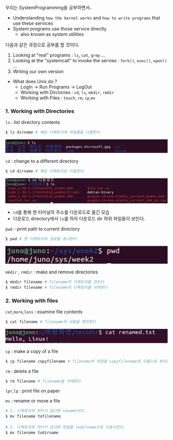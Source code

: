 우리는 SystemProgramming을 공부하면서..
* Understanding `how the kernel works` and `how to write programs` that use these services
* System programs use those service directly
    * also known as system utilities
  
다음과 같은 과정으로 공부를 할 것이다.
1. Looking at "real" programs : `ls`, `cat`, `grep` ...
2. Looking at the "systemcall" to invoke the servies : `fork()`, `exec()`, `open()` ...
3. Writing our own version

* What does Unix do ?
  * LogIn -> Run Programs -> LogOut
  * Working with Dirctories : `cd`, `ls`, `mkdir`, `rmdir`
  * Working with Files : `touch`, `rm`, `cp`,`mv`

### 1. Working with Directories 
`ls` : list directory contents
``` bash
$ ls dirname # 해당 디렉토리에 파일들을 나열한다.
```
![ls](../assets/week1/1_1.png)

`cd` : change to a different directory
``` bash
$ cd dirname # 해당 디렉토리로 이동한다.
```
![cd](../assets/week1/1_2.png)
- `cd`를 통해 현 터미널의 주소를 다운로드로 옮긴 모습
- 다운로드 directory에서 `ls`를 하자 다운로드 dir 하위 파일들이 보인다.

`pwd` - print path to current directory
``` bash
$ pwd # 현 디렉토리의 경로를 표시한다
```
![pwd](../assets/week1/1_3.png)

`mkdir` , `rmdir` : make and remove directories
``` bash
$ mkdir filename # filename의 디렉토리를 만든다
$ rmdir filename # filename의 디렉토리를 삭제한다
```

### 2. Working with files
`cat`,`more`,`less` : examine file contents
``` bash 
$ cat filename # filename의 내용을 확인한다
```
![cat](../assets/week1/1_4.png)

`cp` : make a copy of a file
``` bash 
$ cp filename copyfilename # filename의 파일을 copyfilename의 이름으로 복사한다
```

`rm` : delete a file
``` bash
$ rm filename # filename을 삭제한다
```

`lpr`,`lp` : print file on paper

`mv` : rename or move a file
``` bash
# 1. 디렉토리의 차이가 없다면 rename이다.
$ mv filename tofilename

# 2. 디렉토리의 차이가 있다면 파일을 todirname으로 이동시킨다.
$ mv filename todirname
```